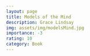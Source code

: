 ```yaml
---
layout: page
title: Models of the Mind
description: Grace Lindsay
img: assets/img/modelsMind.jpg
importance: -3
rating: 10
category: Book
---
```


